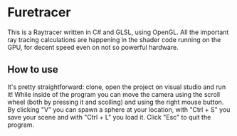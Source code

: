 # Furetracer
This is a Raytracer written in C# and GLSL, using OpenGL.
All the important ray tracing calculations are happening in the shader code running on the GPU,
 for decent speed even on not so powerful hardware.
## How to use
It's pretty straightforward: clone, open the project on visual studio and run it!
While inside of the program you can move the camera using the scroll wheel (both by pressing it and scolling) and using the right mouse button.
By clicking "V" you can spawn a sphere at your location, with "Ctrl + S" you save your scene and with "Ctrl + L" you load it.
Click "Esc" to quit the program.
